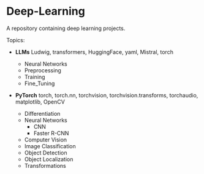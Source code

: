 # Deep-Learning
A repository containing deep learning projects.

Topics:

+ **LLMs**
Ludwig, transformers, HuggingFace, yaml, Mistral, torch
  - Neural Networks
  - Preprocessing
  - Training
  - Fine_Tuning



 
+ **PyTorch**
torch, torch.nn, torchvision, torchvision.transforms, torchaudio, matplotlib, OpenCV
   - Differentiation
   - Neural Networks
     - CNN
     - Faster R-CNN
   - Computer Vision
   - Image Classification
   - Object Detection
   - Object Localization
   - Transformations


    

